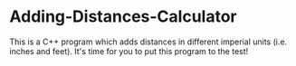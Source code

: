 # Adding-Distances-Calculator
This is a C++ program which adds distances in different imperial units (i.e. inches and feet). It's time for you to put this program to the test!
